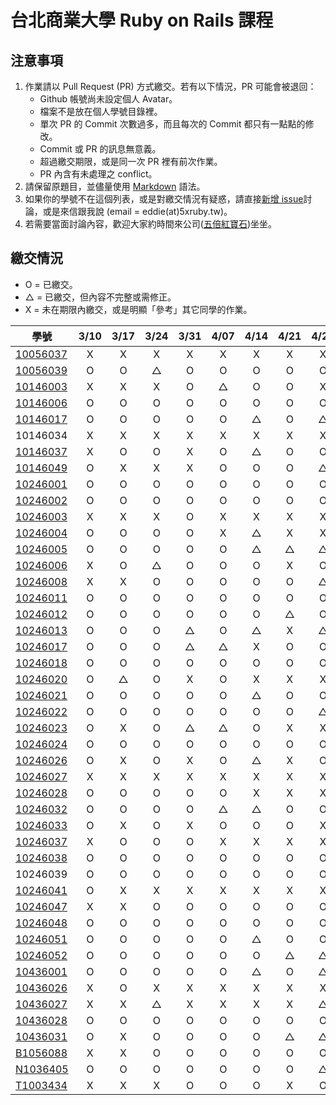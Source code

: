 # 台北商業大學 Ruby on Rails 課程

## 注意事項

1. 作業請以 Pull Request (PR) 方式繳交。若有以下情況，PR 可能會被退回：
   * Github 帳號尚未設定個人 Avatar。
   * 檔案不是放在個人學號目錄裡。
   * 單次 PR 的 Commit 次數過多，而且每次的 Commit 都只有一點點的修改。
   * Commit 或 PR 的訊息無意義。
   * 超過繳交期限，或是同一次 PR 裡有前次作業。
   * PR 內含有未處理之 conflict。
2. 請保留原題目，並儘量使用 [Markdown](http://daringfireball.net/projects/markdown/) 語法。
3. 如果你的學號不在這個列表，或是對繳交情況有疑惑，請直接[新增 issue](https://github.com/kaochenlong/ntub_homework/issues/new)討論，或是來信跟我說 (email = eddie(at)5xruby.tw)。
4. 若需要當面討論內容，歡迎大家約時間來公司([五倍紅寶石](https://5xruby.tw/))坐坐。

## 繳交情況

* O = 已繳交。
* △ = 已繳交，但內容不完整或需修正。
* X = 未在期限內繳交，或是明顯「參考」其它同學的作業。

| 學號      |  3/10  |  3/17  |  3/24  |  3/31  |  4/07  |  4/14  |  4/21  |  4/28  |  5/12  |  5/19  |  5/26  |  6/2  |
| --------- |:------:|:------:|:------:|:------:|:------:|:------:|:------:|:------:|:------:|:------:|:------:|:------:|
| [10056037](https://github.com/Kelvin513)  | X | X | X | X | X | X | X | X | O | | | |
| [10056039](https://github.com/michael85731)  | O | O | △ | O | O | O | O | O | O | | | |
| [10146003](https://github.com/r3850355)  | X | X | X | O | △ | O | O | X | △ | | | |
| [10146006](https://github.com/benjak135765)  | O | O | O | O | O | O | O | O | △ | | | |
| [10146017](https://github.com/zerox12311)  | O | O | O | O | O | △ | O | △ | O | | | |
| 10146034  | X | X | X | X | X | X | X | X | X | | | |
| [10146037](https://github.com/a31011andy)  | X | O | O | X | O | △  | O | O | X | | | |
| [10146049](https://github.com/BrookJ)  | O | X | X | X | O | O | O | △ | O | | | |
| [10246001](https://github.com/Lai10)  | O | O | O | O | O | O | O | O | O | O | | |
| [10246002](https://github.com/fanyaping)  | O | O | O | O | O | O | O | O | O | O | | |
| [10246003](https://github.com/r3850355)  | X | X | X | O | X | X | X | X | X | | | |
| [10246004](https://github.com/Casky1108)  | O | O | O | O | X | △ | X | X | X | | | |
| [10246005](https://github.com/OtakuXavier)  | O | O | O | O | O | △ | △ | △ | O | | | |
| [10246006](https://github.com/taiwanboy)  | X | O | △ | O | O | O | X | O | O | | | |
| [10246008](https://github.com/a36love3)  | X | X | O | O | O | O | O | △ | O | | | |
| [10246011](https://github.com/lin19960729)  | O | O | O | O | O | O | O | O | O | | | |
| [10246012](https://github.com/stefsun1126)  | O | O | O | O | O | O | △ | O | O | O | | |
| [10246013](https://github.com/10246013)  | O | O | O | △ | O | △ | X | △ | X | | | |
| [10246017](https://github.com/a9261020)  | O | O | O | △ | △ | X | O | O | X | | | |
| [10246018](https://github.com/shuzhenWu)  | O | O | O | O | O | O | O | O | O | O | | |
| [10246020](https://github.com/z789000d)  | O | △ | O | X | O | X | X | X | X | | | |
| [10246021](https://github.com/yulilin)  | O | O | O | O | O | △ | O | O | O | O | | |
| [10246022](https://github.com/w6812763cm)  | O | O | O | O | O | O | O | △ | O | O | | |
| [10246023](https://github.com/tsy9005)  | O | X | O | △ | △ | O | X | X | X | O | | |
| [10246024](https://github.com/k19953014)  | O | O | O | O | O | O | O | O | O | | | |
| [10246026](https://github.com/tim64195419)  | O | X | O | X | O | △ | X | O | △ | | | |
| [10246027](https://github.com/s033742458)  | X | X | X | X | X | X | X | X | X | | | |
| [10246028](https://github.com/ntub10246028)  | O | O | O | O | O | X | X | X | X | | | |
| [10246032](https://github.com/lambdaTW)  | O | O | O | O | △  | △  | O | O | O | | | |
| [10246033](https://github.com/louis0630)  | O | X | O | X | O | O | O | X | X | | | |
| [10246037](https://github.com/withney93) | X | O | O | O | X | X | X | X | O | | | |
| [10246038](https://github.com/zhongyixuan)  | O | O | O | O | O | O | O | O | O | O | | |
| 10246039  | O | O | O | O | O | O | O | O | O | O | | |
| [10246041](https://github.com/x252566)  | O | X | X | X | X | X | X | X | X | | | |
| [10246047](https://github.com/afresh30508)  | X | X | O | O | O | O | O | O | X | | | |
| [10246048](https://github.com/tyu012206)  | O | O | O | O | O | O | O | O | O | O | | |
| [10246051](https://github.com/jiaxinxin)  | O | O | O | O | O | △ | O | O | O | O | | |
| [10246052](https://github.com/zz5826578)  | O | O | O | O | O | O | △ | △ | O | | | |
| [10436001](https://github.com/p129894881)  | O | O | O | O | O | △ | O | △ | O | O | | |
| [10436026](https://github.com/artery11348)  | X | O | X | X | X | X | X | X | X | | | |
| [10436027](https://github.com/s033742458)  | X | X | △ | X | X | X | X | △ | O | | | |
| [10436028](https://github.com/Hsiao-Chin-Liang)  | O | O | O | O | O | O | O | O | O | O | | |
| [10436031](https://github.com/Lin-Zuyang)  | O | X | O | O | O | O | △ | △ | O | O | | |
| [B1056088](https://github.com/jc-hsu)  | X | X | O | O | O | O | O | O | O | | | |
| [N1036405](https://github.com/silvia0223y)  | O | O | O | O | O | O | O | △ | O | | | |
| [T1003434](https://github.com/telsaiori)  | X | X | X | O | O | O | X | O | O | | | |
